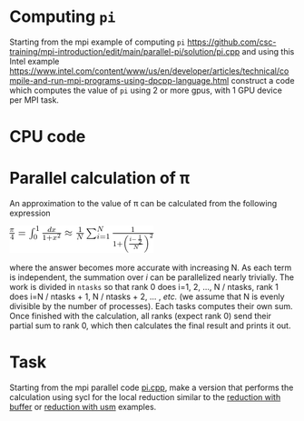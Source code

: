 # Computing `pi`

Starting from the mpi example of computing `pi` https://github.com/csc-training/mpi-introduction/edit/main/parallel-pi/solution/pi.cpp and using this Intel  example https://www.intel.com/content/www/us/en/developer/articles/technical/compile-and-run-mpi-programs-using-dpcpp-language.html construct a code which computes the value of `pi` using 2 or more gpus, with 1 GPU device per MPI task.

# CPU code
<!-- Adapted from material by EPCC https://github.com/EPCCed/archer2-MPI-2020-05-14 -->

# Parallel calculation of π

An approximation to the value of π can be calculated from the following 
expression

<!--
\frac{\pi}{4} = \int_0^1 \frac{dx}{1+x^2} \approx \frac{1}{N} \sum_{i=1}^N \frac{1}{1+\left( \frac{i-\frac{1}{2}}{N}\right)^2}
-->
![img](img/eq1.png)

where the answer becomes more accurate with increasing N. As each term is independent, the summation over *i* can be parallelized nearly trivially. The work is divided in `ntasks` so that rank 0 does i=1, 2, ..., N / ntasks, rank 1 does i=N / ntasks + 1, N / ntasks + 2, ... , *etc.* (we assume that N is evenly divisible by the number of processes). Each tasks computes their own sum. Once finished with the calculation, all ranks (expect rank 0) send their partial sum to rank 0, which then calculates the final result and prints it out. 
# Task
Starting from the mpi parallel code [pi.cpp](cpu/pi.cpp), make a version that performs the calculation using  sycl for the local reduction similar to the [reduction with buffer](05-reduction/reduction_simple_buffer.cpp) or [reduction with usm](05-reduction/reduction_simple_usm.cpp) examples. 

